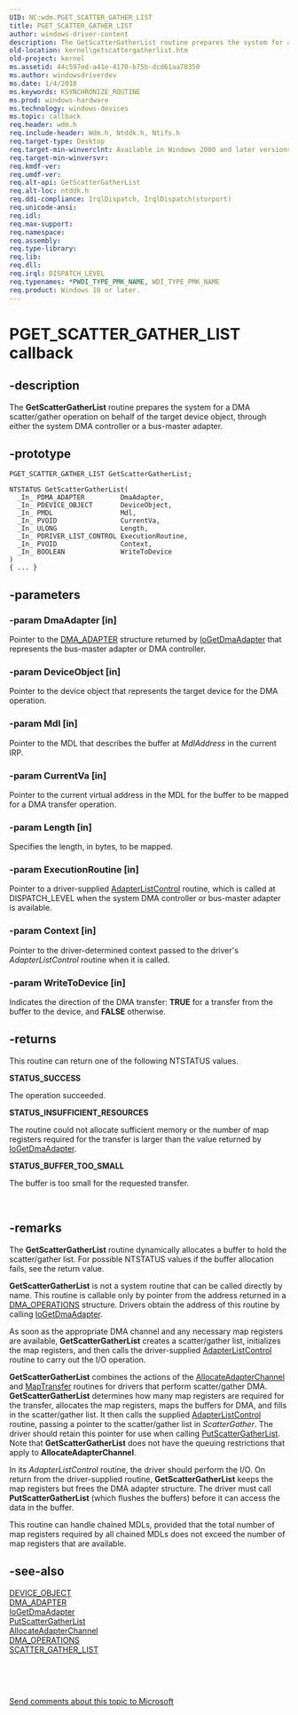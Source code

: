 ```yaml
---
UID: NC:wdm.PGET_SCATTER_GATHER_LIST
title: PGET_SCATTER_GATHER_LIST
author: windows-driver-content
description: The GetScatterGatherList routine prepares the system for a DMA scatter/gather operation on behalf of the target device object, through either the system DMA controller or a bus-master adapter.
old-location: kernel\getscattergatherlist.htm
old-project: kernel
ms.assetid: 44c597ed-a41e-4170-b75b-dcd61aa70350
ms.author: windowsdriverdev
ms.date: 1/4/2018
ms.keywords: KSYNCHRONIZE_ROUTINE
ms.prod: windows-hardware
ms.technology: windows-devices
ms.topic: callback
req.header: wdm.h
req.include-header: Wdm.h, Ntddk.h, Ntifs.h
req.target-type: Desktop
req.target-min-winverclnt: Available in Windows 2000 and later versions of Windows. Not supported in Windows 98 or Windows Me.
req.target-min-winversvr: 
req.kmdf-ver: 
req.umdf-ver: 
req.alt-api: GetScatterGatherList
req.alt-loc: ntddk.h
req.ddi-compliance: IrqlDispatch, IrqlDispatch(storport)
req.unicode-ansi: 
req.idl: 
req.max-support: 
req.namespace: 
req.assembly: 
req.type-library: 
req.lib: 
req.dll: 
req.irql: DISPATCH_LEVEL
req.typenames: *PWDI_TYPE_PMK_NAME, WDI_TYPE_PMK_NAME
req.product: Windows 10 or later.
---
```


# PGET_SCATTER_GATHER_LIST callback



## -description
The <b>GetScatterGatherList</b> routine prepares the system for a DMA scatter/gather operation on behalf of the target device object, through either the system DMA controller or a bus-master adapter. 



## -prototype

````
PGET_SCATTER_GATHER_LIST GetScatterGatherList;

NTSTATUS GetScatterGatherList(
  _In_ PDMA_ADAPTER         DmaAdapter,
  _In_ PDEVICE_OBJECT       DeviceObject,
  _In_ PMDL                 Mdl,
  _In_ PVOID                CurrentVa,
  _In_ ULONG                Length,
  _In_ PDRIVER_LIST_CONTROL ExecutionRoutine,
  _In_ PVOID                Context,
  _In_ BOOLEAN              WriteToDevice
)
{ ... }
````


## -parameters

### -param DmaAdapter [in]

Pointer to the <a href="..\wdm\ns-wdm-_dma_adapter.md">DMA_ADAPTER</a> structure returned by <a href="https://msdn.microsoft.com/library/windows/hardware/ff549220">IoGetDmaAdapter</a> that represents the bus-master adapter or DMA controller.


### -param DeviceObject [in]

Pointer to the device object that represents the target device for the DMA operation.


### -param Mdl [in]

Pointer to the MDL that describes the buffer at <i>MdlAddress</i> in the current IRP.


### -param CurrentVa [in]

Pointer to the current virtual address in the MDL for the buffer to be mapped for a DMA transfer operation.


### -param Length [in]

Specifies the length, in bytes, to be mapped. 


### -param ExecutionRoutine [in]

Pointer to a driver-supplied <a href="..\wdm\nc-wdm-driver_list_control.md">AdapterListControl</a> routine, which is called at DISPATCH_LEVEL when the system DMA controller or bus-master adapter is available.


### -param Context [in]

Pointer to the driver-determined context passed to the driver's <i>AdapterListControl</i> routine when it is called. 


### -param WriteToDevice [in]

Indicates the direction of the DMA transfer: <b>TRUE</b> for a transfer from the buffer to the device, and <b>FALSE</b> otherwise. 


## -returns
This routine can return one of the following NTSTATUS values. 
<dl>
<dt><b>STATUS_SUCCESS</b></dt>
</dl>The operation succeeded.
<dl>
<dt><b>STATUS_INSUFFICIENT_RESOURCES</b></dt>
</dl>The routine could not allocate sufficient memory or the number of map registers required for the transfer is larger than the value returned by <a href="https://msdn.microsoft.com/library/windows/hardware/ff549220">IoGetDmaAdapter</a>.
<dl>
<dt><b>STATUS_BUFFER_TOO_SMALL</b></dt>
</dl>The buffer is too small for the requested transfer.

 


## -remarks
The <b>GetScatterGatherList</b> routine dynamically allocates a buffer to hold the scatter/gather list. For possible NTSTATUS values if the buffer allocation fails, see the return value.

<b>GetScatterGatherList</b>
           is not a system routine that can be called directly by name. This routine is callable only by pointer from the address returned in a 
          <a href="..\wdm\ns-wdm-_dma_operations.md">DMA_OPERATIONS</a>
           structure. Drivers obtain the address of this routine by calling <a href="https://msdn.microsoft.com/library/windows/hardware/ff549220">IoGetDmaAdapter</a>.

As soon as the appropriate DMA channel and any necessary map registers are available, <b>GetScatterGatherList</b> creates a scatter/gather list, initializes the map registers, and then calls the driver-supplied <a href="..\wdm\nc-wdm-driver_list_control.md">AdapterListControl</a> routine to carry out the I/O operation.

<b>GetScatterGatherList</b> combines the actions of the <a href="..\wdm\nc-wdm-pallocate_adapter_channel.md">AllocateAdapterChannel</a> and <a href="..\wdm\nc-wdm-pmap_transfer.md">MapTransfer</a> routines for drivers that perform scatter/gather DMA. <b>GetScatterGatherList</b> determines how many map registers are required for the transfer, allocates the map registers, maps the buffers for DMA, and fills in the scatter/gather list. It then calls the supplied <a href="..\wdm\nc-wdm-driver_list_control.md">AdapterListControl</a> routine, passing a pointer to the scatter/gather list in <i>ScatterGather</i>. The driver should retain this pointer for use when calling <a href="..\wdm\nc-wdm-pput_scatter_gather_list.md">PutScatterGatherList</a>. Note that <b>GetScatterGatherList</b> does not have the queuing restrictions that apply to <b>AllocateAdapterChannel</b>.

In its <i>AdapterListControl</i> routine, the driver should perform the I/O. On return from the driver-supplied routine, <b>GetScatterGatherList</b> keeps the map registers but frees the DMA adapter structure. The driver must call <b>PutScatterGatherList</b> (which flushes the buffers) before it can access the data in the buffer.

This routine can handle chained MDLs, provided that the total number of map registers required by all chained MDLs does not exceed the number of map registers that are available. 


## -see-also
<dl>
<dt>
<a href="..\wdm\ns-wdm-_device_object.md">DEVICE_OBJECT</a>
</dt>
<dt>
<a href="..\wdm\ns-wdm-_dma_adapter.md">DMA_ADAPTER</a>
</dt>
<dt>
<a href="https://msdn.microsoft.com/library/windows/hardware/ff549220">IoGetDmaAdapter</a>
</dt>
<dt>
<a href="..\wdm\nc-wdm-pput_scatter_gather_list.md">PutScatterGatherList</a>
</dt>
<dt>
<a href="..\wdm\nc-wdm-pallocate_adapter_channel.md">AllocateAdapterChannel</a>
</dt>
<dt>
<a href="..\wdm\ns-wdm-_dma_operations.md">DMA_OPERATIONS</a>
</dt>
<dt>
<a href="..\wdm\ns-wdm-_scatter_gather_list.md">SCATTER_GATHER_LIST</a>
</dt>
</dl>
 

 

<a href="mailto:wsddocfb@microsoft.com?subject=Documentation%20feedback [kernel\kernel]:%20PGET_SCATTER_GATHER_LIST callback function%20 RELEASE:%20(1/4/2018)&amp;body=%0A%0APRIVACY STATEMENT%0A%0AWe use your feedback to improve the documentation. We don't use your email address for any other purpose, and we'll remove your email address from our system after the issue that you're reporting is fixed. While we're working to fix this issue, we might send you an email message to ask for more info. Later, we might also send you an email message to let you know that we've addressed your feedback.%0A%0AFor more info about Microsoft's privacy policy, see http://privacy.microsoft.com/en-us/default.aspx." title="Send comments about this topic to Microsoft">Send comments about this topic to Microsoft</a>

